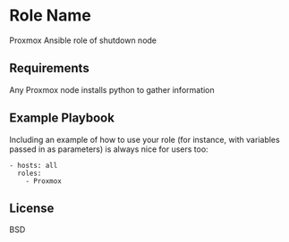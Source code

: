 Role Name
=========

Proxmox Ansible role of shutdown node 

Requirements
------------

Any Proxmox node installs python to gather information

Example Playbook
----------------

Including an example of how to use your role (for instance, with variables passed in as parameters) is always nice for users too:

    - hosts: all
      roles:
        - Proxmox

License
-------

BSD
